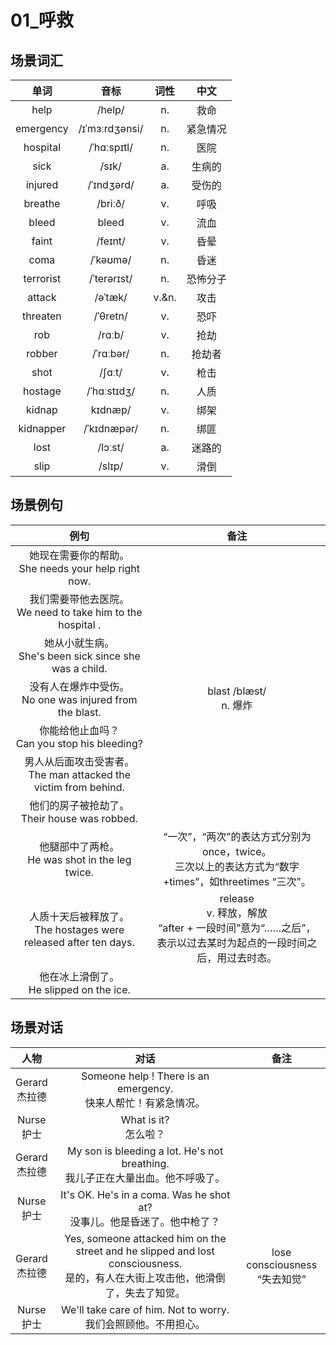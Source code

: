 # 01_呼救

## 场景词汇

|   单词    |      音标      | 词性  |   中文   |
| :-------: | :------------: | :---: | :------: |
|   help    |     /help/     |  n.   |   救命   |
| emergency | /ɪˈmɜːrdʒənsi/ |  n.   | 紧急情况 |
| hospital  |  /ˈhɑːspɪtl/   |  n.   |   医院   |
|   sick    |     /sɪk/      |  a.   |  生病的  |
|  injured  |   /ˈɪndʒərd/   |  a.   |  受伤的  |
|  breathe  |    /briːð/     |  v.   |   呼吸   |
|   bleed   |     bleed      |  v.   |   流血   |
|   faint   |    /feɪnt/     |  v.   |   昏晕   |
|   coma    |    /ˈkəʊmə/    |  n.   |   昏迷   |
| terrorist |  /ˈterərɪst/   |  n.   | 恐怖分子 |
|  attack   |    /əˈtæk/     | v.&n. |   攻击   |
| threaten  |    /ˈθretn/    |  v.   |   恐吓   |
|    rob    |     /rɑːb/     |  v.   |   抢劫   |
|  robber   |   /ˈrɑːbər/    |  n.   |  抢劫者  |
|   shot    |     /ʃɑːt/     |  v.   |   枪击   |
|  hostage  |  /ˈhɑːstɪdʒ/   |  n.   |   人质   |
|  kidnap   |    kɪdnæp/     |  v.   |   绑架   |
| kidnapper |  /ˈkɪdnæpər/   |  n.   |   绑匪   |
|   lost    |    /lɔːst/     |  a.   |  迷路的  |
|   slip    |     /slɪp/     |  v.   |   滑倒   |

## 场景例句

|                             例句                             |                             备注                             |
| :----------------------------------------------------------: | :----------------------------------------------------------: |
|   她现在需要你的帮助。<br />She needs your help right now.   |                                                              |
| 我们需要带他去医院。<br />We need to take him to the hospital . |                                                              |
|  她从小就生病。<br />She's been sick since she was a child.  |                                                              |
| 没有人在爆炸中受伤。<br />No one was injured from the blast. |                  blast /blæst/<br />n. 爆炸                  |
|       你能给他止血吗？<br />Can you stop his bleeding?       |                                                              |
| 男人从后面攻击受害者。<br />The man attacked the victim from behind. |                                                              |
|      他们的房子被抢劫了。<br />Their house was robbed.       |                                                              |
|     他腿部中了两枪。<br />He was shot in the leg twice.      | “一次”，“两次”的表达方式分别为once，twice。<br />三次以上的表达方式为“数字 +times”，如threetimes “三次”。 |
| 人质十天后被释放了。<br />The hostages were released after ten days. | release<br />v. 释放，解放<br />“after + 一段时间”意为“……之后”，<br />表示以过去某时为起点的一段时间之后，用过去时态。 |
|         他在冰上滑倒了。<br />He slipped on the ice.         |                                                              |

## 场景对话

|        人物        |                             对话                             |                备注                |
| :----------------: | :----------------------------------------------------------: | :--------------------------------: |
| Gerard<br />杰拉德 | Someone help ! There is an emergency.<br />快来人帮忙！有紧急情况。 |                                    |
|  Nurse<br />护士   |                  What is it?<br />怎么啦？                   |                                    |
| Gerard<br />杰拉德 | My son is bleeding a lot. He's not breathing.<br />我儿子正在大量出血。他不呼吸了。 |                                    |
|  Nurse<br />护士   | It's OK. He's in a coma. Was he shot at?<br />没事儿。他是昏迷了。他中枪了？ |                                    |
| Gerard<br />杰拉德 | Yes, someone attacked him on the street and he slipped and lost consciousness.<br />是的，有人在大街上攻击他，他滑倒了，失去了知觉。 | lose consciousness<br />“失去知觉” |
|  Nurse<br />护士   | We'll take care of him. Not to worry.<br />我们会照顾他。不用担心。 |                                    |